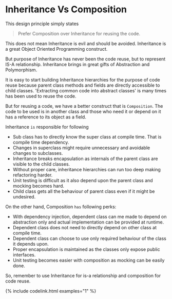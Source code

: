 # Inheritance Vs Composition
This design principle simply states 
> Prefer Composition over Inheritance for reusing the code.

This does not mean Inheritance is evil and should be avoided.
Inheritance is a great Object Oriented Programming construct.

But purpose of Inheritance has never been the code reuse, but to represent IS-A relationship.
Inheritance brings in great gifts of Abstraction and Polymorphism.

It is easy to start building Inheritance hierarchies for the purpose of code reuse because parent class methods and fields are directly accessible to child classes.
'Extracting common code into abstract classes' is many times has been used to reuse the code.

But for reusing a code, we have a better construct that is `Composition`.
The code to be used is in another class and those who need it or depend on it has a reference to its object as a field.

Inheritance `is` responsible for following
* Sub class has to directly know the super class at compile time. That is compile time dependency.
* Changes in superclass might require unnecessary and avoidable changes to subclasses.
* Inheritance breaks encapsulation as internals of the parent class are visible to the child classes.
* Without proper care, inheritance hierarchies can run too deep making refactoring harder.
* Unit testing is difficult as it also depend upon the parent class and mocking becomes hard.
* Child class gets all the behaviour of parent class even if it might be undesired. 

On the other hand, Composition `has` following perks:
* With dependency injection, dependent class can me made to depend on abstraction only and actual implementation can be provided at runtime.
* Dependent class does not need to directly depend on other class at compile time.
* Dependent class can choose to use only required behaviour of the class it depends upon.
* Proper encapsulation is maintained as the classes only expose public interfaces.
* Unit testing becomes easier with composition as mocking can be easily done.

So, remember to use Inheritance for is-a relationship and composition for code reuse. 

{% include codelink.html examples="1" %}
